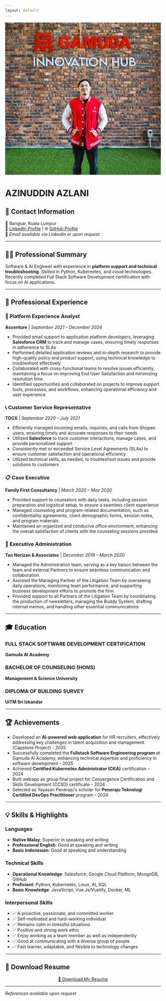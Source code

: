 ```yaml
---
layout: default
---
```


<head>
  <meta charset="UTF-8">
  <meta name="viewport" content="width=device-width, initial-scale=1">
  <meta name="description" content="Azinuddin Azlani - Software Engineer and AI Specialist">
  <link rel="stylesheet" type="text/css" href="style.css">
</head>

<p align="center">
  <img src="profile.jpg" class="profile-img">
</p>

# AZINUDDIN AZLANI

## 📌 Contact Information
📍 Bangsar, Kuala Lumpur  
💼 [LinkedIn Profile](https://www.linkedin.com/in/azinuddinazlani/) | 🌐 [GitHub Profile](https://github.com/azinuddinazlani)  
📧 *Email available via LinkedIn or upon request*

---

## 👨‍💻 Professional Summary
Software & AI Engineer with experience in **platform support and technical troubleshooting**. Skilled in Python, Kubernetes, and cloud technologies. Recently completed Full Stack Software Development certification with focus on AI applications.

---

## 💼 Professional Experience

### 🚀 Platform Experience Analyst
**Accenture** | *September 2021 – December 2024*

- Provided email support to application platform developers, leveraging **Salesforce CRM** to track and manage cases, ensuring timely responses in adherence to SLAs
- Performed detailed application reviews and in-depth research to provide high-quality policy and product support, using technical knowledge to troubleshoot effectively
- Collaborated with cross-functional teams to resolve issues efficiently, maintaining a focus on improving End User Satisfaction and minimizing resolution time
- Identified opportunities and collaborated on projects to improve support tools, processes, and workflows, enhancing operational efficiency and user experience

### 📞 Customer Service Representative
**TDCX** | *September 2020 – July 2021*

- Efficiently managed incoming emails, inquiries, and calls from Shopee users, ensuring timely and accurate responses to their needs
- Utilized **Salesforce** to track customer interactions, manage cases, and provide personalized support
- Consistently met or exceeded Service Level Agreements (SLAs) to ensure customer satisfaction and operational efficiency
- Utilized technical skills, as needed, to troubleshoot issues and provide solutions to customers

### 📋 Case Executive
**Family First Consultancy** | *March 2020 – May 2020*

- Provided support to counselors with daily tasks, including session preparation and logistical setup, to ensure a seamless client experience
- Managed counseling and program-related documentation, such as confidentiality agreements, client demographic forms, session notes, and program materials
- Maintained an organized and conducive office environment, enhancing the overall satisfaction of clients with the counseling sessions provided

### 📂 Executive Administration
**Tan Norizan & Associates** | *December 2019 – March 2020*

- Managed the Administration team, serving as a key liaison between the team and external Partners to ensure seamless communication and collaboration
- Assisted the Managing Partner of the Litigation Team by overseeing daily operations, monitoring team performance, and supporting business development efforts to promote the firm
- Provided support to all Partners of the Litigation Team by coordinating the production of newsletters, managing the Buddy System, drafting internal memos, and handling other essential communications

---

## 🎓 Education

### FULL STACK SOFTWARE DEVELOPMENT CERTIFICATION
**Gamuda AI Academy**

### BACHELOR OF COUNSELING (HONS)
**Management & Science University**

### DIPLOMA OF BUILDING SURVEY
**UiTM Sri Iskandar**

---

## 🏆 Achievements

- Developed an **AI-powered web application** for HR recruiters, effectively addressing key challenges in talent acquisition and management (Capstone Project) - 2025
- Successfully completed the **Fullstack Software Engineering program** at Gamuda AI Academy, enhancing technical expertise and proficiency in software development - 2025
- Achieved **Certified Kubernetes Administrator (CKA)** certification - 2024
- Built webapp as group final project for Convergence Certification and Skills Development (CCSD) certificate - 2024
- Selected as Yayasan Peneraju's scholar for **Peneraju Teknologi Certified DevOps Practitioner** program - 2024

---

## 💡 Skills & Highlights

### Languages
- **Native Malay**: Superior in speaking and writing
- **Professional English**: Good at speaking and writing
- **Basic Indonesian**: Good at speaking and understanding

### Technical Skills
- **Operational Knowledge**: Salesforce, Google Cloud Platform, MongoDB, GitHub
- **Proficient**: Python, Kubernetes, Linux, AI, SQL
- **Basic Knowledge**: JavaScript, Vue.Js/Vuetify, Docker, ML

### Interpersonal Skills
- ✅ A proactive, passionate, and committed worker
- ✅ Self-motivated and hard-working individual
- ✅ Remains calm in stressful situations
- ✅ Positive and strong work ethic
- ✅ Enjoy working as a team member as well as independently
- ✅ Good at communicating with a diverse group of people
- ✅ Fast learner, adaptable, and flexible to technology changes

---

## 📄 Download Resume
<p align="center">
  <a class="resume-download" href="./Azinuddin_Azlani_2025_Resume.pdf">📄 Download My Resume</a>
</p>

---

*References available upon request*